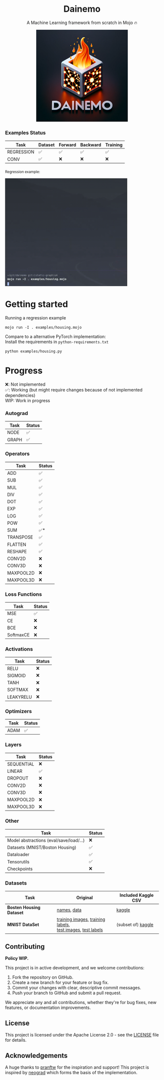 <h1 align='center'><b>Dainemo</b></h1>
<p align='center'>
    A Machine Learning framework from scratch in Mojo 🔥
</p>

<p align="center">
  <img src="dainemo.png" alt="Dainemo Logo" width="300"/>
</p>


### Examples Status

| Task       | Dataset | Forward | Backward | Training |
|------------|---------|---------|----------|----------|
| REGRESSION |   ✅    |   ✅    |    ✅    |    ✅    |
| CONV       |   ✅    |   ❌    |    ❌    |    ❌    |


<sub>Regression example:</sub>
<p>
  <img src="./dainemo.gif" alt="Dainemo Logo" width="400"/>
</p>



# Getting started

Running a regression example

```
mojo run -I . examples/housing.mojo
```

Compare to a alternative PyTorch implementation:  
Install the requirements in `python-requirements.txt`

```
python examples/housing.py
```

# Progress

❌: Not implemented  
✅: Working (but might require changes because of not implemented dependencies)  
WIP: Work in progress  

### Autograd

| Task        | Status |
|-------------|--------|
| NODE        |   ✅   |
| GRAPH       |   ✅   |

### Operators

| Task       | Status |
|------------|--------|
| ADD        |   ✅   |
| SUB        |   ✅   |
| MUL        |   ✅   |
| DIV        |   ✅   |
| DOT        |   ✅   |
| EXP        |   ✅   |
| LOG        |   ✅   |
| POW        |   ✅   |
| SUM        |   ✅*  |
| TRANSPOSE  |   ✅   |
| FLATTEN    |   ✅   |
| RESHAPE    |   ✅   |
| CONV2D     |   ❌   |
| CONV3D     |   ❌   |
| MAXPOOL2D  |   ❌   |
| MAXPOOL3D  |   ❌   |

### Loss Functions

| Task      | Status |
|-----------|--------|
| MSE       |   ✅   |
| CE        |   ❌   |
| BCE       |   ❌   |
| SoftmaxCE |   ❌   |

### Activations

| Task      | Status |
|-----------|--------|
| RELU      |   ❌   |
| SIGMOID   |   ❌   |
| TANH      |   ❌   |
| SOFTMAX   |   ❌   |
| LEAKYRELU |   ❌   |

### Optimizers

| Task  | Status |
|-------|--------|
| ADAM  |   ✅   |

### Layers

| Task       | Status |
|------------|--------|
| SEQUENTIAL |   ❌   |
| LINEAR     |   ✅   |
| DROPOUT    |   ❌   |
| CONV2D     |   ❌   |
| CONV3D     |   ❌   |
| MAXPOOL2D  |   ❌   |
| MAXPOOL3D  |   ❌   |

### Other

| Task                          | Status |
|-------------------------------|--------|
| Model abstractions (eval/save/load/...) |   ❌   |
| Datasets (MNIST/Boston Housing)         |   ✅   |
| Dataloader                    |   ✅   |
| Tensorutils                   |   ✅   |
| Checkpoints                   |   ❌   |

### Datasets

| Task       | Original | Included Kaggle CSV |
|------------|----------|-----------------------|
| **Bosten Housing Dataset**  |   [names](https://archive.ics.uci.edu/ml/machine-learning-databases/housing/housing.names), [data](https://archive.ics.uci.edu/ml/machine-learning-databases/housing/housing.data) | [kaggle](https://www.kaggle.com/code/prasadperera/the-boston-housing-dataset) |
| **MNIST DataSet**     |   [training images](https://yann.lecun.com/exdb/mnist/train-images-idx3-ubyte.gz), [training labels](https://yann.lecun.com/exdb/mnist/train-labels-idx1-ubyte.gz), <br>[test images](https://yann.lecun.com/exdb/mnist/t10k-images-idx3-ubyte.gz), [test labels](https://yann.lecun.com/exdb/mnist/t10k-labels-idx1-ubyte.gz)    | (subset of) [kaggle](https://www.kaggle.com/datasets/hojjatk/mnist-dataset) |


## Contributing

**Policy WIP.**

This project is in active development, and we welcome contributions:

1. Fork the repository on GitHub.
2. Create a new branch for your feature or bug fix.
3. Commit your changes with clear, descriptive commit messages.
4. Push your branch to GitHub and submit a pull request.

We appreciate any and all contributions, whether they're for bug fixes, new features, or documentation improvements.

## License

This project is licensed under the Apache License 2.0 - see the [LICENSE](LICENSE) file for details.

## Acknowledgements

A huge thanks to [pranftw](https://github.com/pranftw) for the inspiration and support! This project is inspired by [neograd](https://github.com/pranftw/neograd) which forms the basis of the implementation.